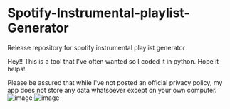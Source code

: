 # Spotify-Instrumental-playlist-Generator

Release repository for spotify instrumental playlist generator

Hey!! This is a tool that I've often wanted so I coded it in python. Hope it helps!

Please be assured that while I've not posted an official privacy policy, my app does not store any data whatsoever except on your own computer.
![image](https://user-images.githubusercontent.com/104723234/218122566-7d65becb-9ec1-4bcc-9fd8-79727f78226d.png)
![image](https://user-images.githubusercontent.com/104723234/218122534-072594a7-612b-4307-aeea-7013ac7f4bd7.png)
